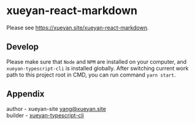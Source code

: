 # xueyan-react-markdown

Please see <https://xueyan.site/xueyan-react-markdown>.

## Develop

Please make sure that `Node` and `NPM` are installed on your computer, and `xueyan-typescript-cli` is installed globally. After switching current work path to this project root in CMD, you can run command `yarn start`.

## Appendix

author - xueyan-site <yang@xueyan.site>  
builder - [xueyan-typescript-cli](https://github.com/xueyan-site/xueyan-typescript-cli)  
